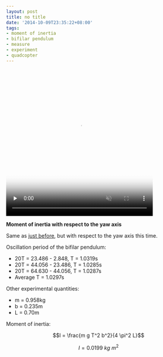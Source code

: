 ```yaml
---
layout: post
title: no title
date: '2014-10-09T23:35:22+08:00'
tags:
- moment of inertia
- bifilar pendulum
- measure
- experiment
- quadcopter
---
```

<video id="embed-613f4f5141c69691192261" class="crt-video crt-skin-default" width="400" height="400" poster="https://64.media.tumblr.com/tumblr_nd77u9K6BO1sjwnlx_frame1.jpg" preload="none" muted data-crt-video data-crt-options='{"autoheight":null,"duration":81,"hdUrl":false,"filmstrip":{"url":"https://31.media.tumblr.com/previews/tumblr_nd77u9K6BO1sjwnlx_filmstrip.jpg","width":"200","height":"200"}}' crossorigin="anonymous">
    <source src="https://va.media.tumblr.com/tumblr_nd77u9K6BO1sjwnlx_480.mp4" type="video/mp4">
</source></video>  

**Moment of inertia with respect to the yaw axis**

Same as [just before](https://robokitchen.tumblr.com/post/99593827730/moment-of-inertia-with-respect-to-the-roll-pitch), but with respect to the yaw axis this time.

Oscillation period of the bifilar pendulum:

- 20T = 23.486 - 2.848, T = 1.0319s
- 20T = 44.056 - 23.486, T = 1.0285s
- 20T = 64.630 - 44.056, T = 1.0287s
- Average T = 1.0297s

Other experimental quantities:

- m = 0.958kg
- b = 0.235m
- L = 0.70m

Moment of inertia:

$$I = \frac{m g T^2 b^2}{4 \pi^2 L}$$

$$I = 0.0199 \:kg\:m^2$$
